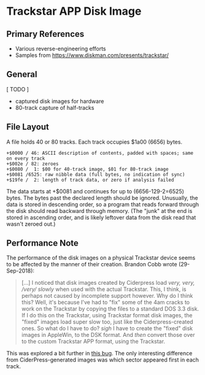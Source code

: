 ﻿# Trackstar APP Disk Image #

## Primary References ##

- Various reverse-engineering efforts
- Samples from https://www.diskman.com/presents/trackstar/

## General ##

[ TODO ]
- captured disk images for hardware
- 80-track capture of half-tracks

## File Layout ##

A file holds 40 or 80 tracks.  Each track occupies $1a00 (6656) bytes.
```
+$0000 / 46: ASCII description of contents, padded with spaces; same on every track
+$002e / 82: zeroes
+$0080 /  1: $00 for 40-track image, $01 for 80-track image
+$0081 /6525: raw nibble data (full bytes, no indication of sync)
+$19fe /  2: length of track data, or zero if analysis failed
```

The data starts at +$0081 and continues for up to (6656-129-2=6525) bytes.  The bytes past
the declared length should be ignored.  Unusually, the data is stored in descending order, so
a program that reads forward through the disk should read backward through memory.  (The "junk"
at the end is stored in ascending order, and is likely leftover data from the disk read that
wasn't zeroed out.)

## Performance Note ##

The performance of the disk images on a physical Trackstar device seems to be affected by the
manner of their creation.  Brandon Cobb wrote (29-Sep-2018):

> [...] I noticed that disk images created by Ciderpress load
> *very, very, /very/ slowly* when used with the actual Trackstar. This, I
> think, is perhaps not caused by incomplete support however. Why do I
> think this? Well, it's because I've had to "fix" some of the 4am cracks
> to work on the Trackstar by copying the files to a standard DOS 3.3
> disk. If I do this on the Trackstar, using Trackstar format disk images,
> the "fixed" images load super slow too, just like the Ciderpress-created
> ones. So what do I have to do? *sigh* I have to create the "fixed" disk
> images in AppleWin, to the DSK format. And *then* convert those over to
> the custom Trackstar APP format, using the Trackstar.

This was explored a bit further in [this bug](https://github.com/fadden/ciderpress/issues/34).
The only interesting difference from CiderPress-generated images was which sector appeared
first in each track.
